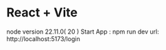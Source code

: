 # React + Vite

node version 22.11.0( 20 )
Start App : npm run dev
url: http://localhost:5173/login

